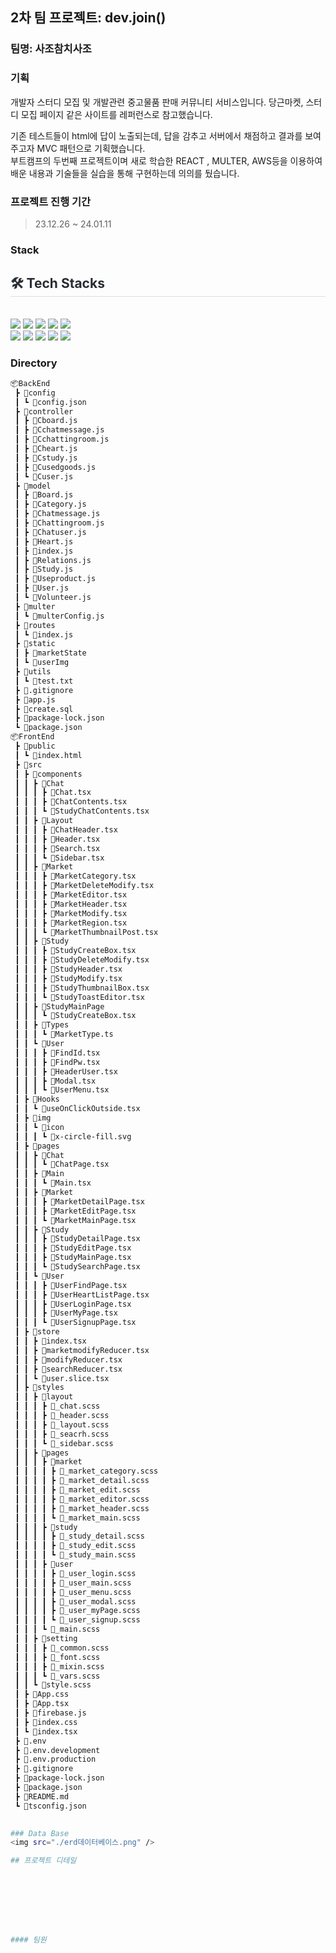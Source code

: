 ## 2차 팀 프로젝트: dev.join()

### 팀명: 사조참치사조

### 기획


개발자 스터디 모집 및 개발관련 중고물품 판매 커뮤니티 서비스입니다.
당근마켓, 스터디 모집 페이지 같은 사이트를 레퍼런스로 참고했습니다.

기존 테스트들이 html에 답이 노출되는데, 답을 감추고 서버에서 채점하고 결과를 보여주고자 MVC 패턴으로 기획했습니다.  
부트캠프의 두번째 프로젝트이며 새로 학습한 REACT , MULTER, AWS등을 이용하여 배운 내용과 기술들을 실습을 통해 구현하는데 의의를 뒀습니다.

### 프로젝트 진행 기간

> 23.12.26 ~ 24.01.11

### Stack


<div style="text-align: left;">
    <h2 style="border-bottom: 1px solid #d8dee4; color: #282d33;"> 🛠️ Tech Stacks </h2> <br> 
    <div style="margin: ; text-align: left;" "text-align: left;"> <img src="https://img.shields.io/badge/Amazon AWS-232F3E?style=for-the-badge&logo=Amazon AWS&logoColor=white">
          <img src="https://img.shields.io/badge/Express-000000?style=for-the-badge&logo=Express&logoColor=white">
          <img src="https://img.shields.io/badge/Figma-F24E1E?style=for-the-badge&logo=Figma&logoColor=white">
          <img src="https://img.shields.io/badge/Github-181717?style=for-the-badge&logo=Github&logoColor=white">
          <img src="https://img.shields.io/badge/Git-F05032?style=for-the-badge&logo=Git&logoColor=white">
          <br/><img src="https://img.shields.io/badge/Redux-764ABC?style=for-the-badge&logo=Redux&logoColor=white">
          <img src="https://img.shields.io/badge/React-61DAFB?style=for-the-badge&logo=React&logoColor=white">
          <img src="https://img.shields.io/badge/Sass-CC6699?style=for-the-badge&logo=Sass&logoColor=white">
          <img src="https://img.shields.io/badge/MySQL-4479A1?style=for-the-badge&logo=MySQL&logoColor=white">
          <img src="https://img.shields.io/badge/Node.js-339933?style=for-the-badge&logo=Node.js&logoColor=white">
          <br/></div>
    </div>


### Directory
```bash
📦BackEnd
 ┣ 📂config
 ┃ ┗ 📜config.json
 ┣ 📂controller
 ┃ ┣ 📜Cboard.js
 ┃ ┣ 📜Cchatmessage.js
 ┃ ┣ 📜Cchattingroom.js
 ┃ ┣ 📜Cheart.js
 ┃ ┣ 📜Cstudy.js
 ┃ ┣ 📜Cusedgoods.js
 ┃ ┗ 📜Cuser.js
 ┣ 📂model
 ┃ ┣ 📜Board.js
 ┃ ┣ 📜Category.js
 ┃ ┣ 📜Chatmessage.js
 ┃ ┣ 📜Chattingroom.js
 ┃ ┣ 📜Chatuser.js
 ┃ ┣ 📜Heart.js
 ┃ ┣ 📜index.js
 ┃ ┣ 📜Relations.js
 ┃ ┣ 📜Study.js
 ┃ ┣ 📜Useproduct.js
 ┃ ┣ 📜User.js
 ┃ ┗ 📜Volunteer.js
 ┣ 📂multer
 ┃ ┗ 📜multerConfig.js
 ┣ 📂routes
 ┃ ┗ 📜index.js
 ┣ 📂static
 ┃ ┣ 📂marketState
 ┃ ┗ 📂userImg
 ┣ 📂utils
 ┃ ┗ 📜test.txt
 ┣ 📜.gitignore
 ┣ 📜app.js
 ┣ 📜create.sql
 ┣ 📜package-lock.json
 ┗ 📜package.json
📦FrontEnd
 ┣ 📂public
 ┃ ┗ 📜index.html
 ┣ 📂src
 ┃ ┣ 📂components
 ┃ ┃ ┣ 📂Chat
 ┃ ┃ ┃ ┣ 📜Chat.tsx
 ┃ ┃ ┃ ┣ 📜ChatContents.tsx
 ┃ ┃ ┃ ┗ 📜StudyChatContents.tsx
 ┃ ┃ ┣ 📂Layout
 ┃ ┃ ┃ ┣ 📜ChatHeader.tsx
 ┃ ┃ ┃ ┣ 📜Header.tsx
 ┃ ┃ ┃ ┣ 📜Search.tsx
 ┃ ┃ ┃ ┗ 📜Sidebar.tsx
 ┃ ┃ ┣ 📂Market
 ┃ ┃ ┃ ┣ 📜MarketCategory.tsx
 ┃ ┃ ┃ ┣ 📜MarketDeleteModify.tsx
 ┃ ┃ ┃ ┣ 📜MarketEditor.tsx
 ┃ ┃ ┃ ┣ 📜MarketHeader.tsx
 ┃ ┃ ┃ ┣ 📜MarketModify.tsx
 ┃ ┃ ┃ ┣ 📜MarketRegion.tsx
 ┃ ┃ ┃ ┗ 📜MarketThumbnailPost.tsx
 ┃ ┃ ┣ 📂Study
 ┃ ┃ ┃ ┣ 📜StudyCreateBox.tsx
 ┃ ┃ ┃ ┣ 📜StudyDeleteModify.tsx
 ┃ ┃ ┃ ┣ 📜StudyHeader.tsx
 ┃ ┃ ┃ ┣ 📜StudyModify.tsx
 ┃ ┃ ┃ ┣ 📜StudyThumbnailBox.tsx
 ┃ ┃ ┃ ┗ 📜StudyToastEditor.tsx
 ┃ ┃ ┣ 📂StudyMainPage
 ┃ ┃ ┃ ┗ 📜StudyCreateBox.tsx
 ┃ ┃ ┣ 📂Types
 ┃ ┃ ┃ ┗ 📜MarketType.ts
 ┃ ┃ ┗ 📂User
 ┃ ┃ ┃ ┣ 📜FindId.tsx
 ┃ ┃ ┃ ┣ 📜FindPw.tsx
 ┃ ┃ ┃ ┣ 📜HeaderUser.tsx
 ┃ ┃ ┃ ┣ 📜Modal.tsx
 ┃ ┃ ┃ ┗ 📜UserMenu.tsx
 ┃ ┣ 📂Hooks
 ┃ ┃ ┗ 📜useOnClickOutside.tsx
 ┃ ┣ 📂img
 ┃ ┃ ┗ 📂icon
 ┃ ┃ ┃ ┗ 📜x-circle-fill.svg
 ┃ ┣ 📂pages
 ┃ ┃ ┣ 📂Chat
 ┃ ┃ ┃ ┗ 📜ChatPage.tsx
 ┃ ┃ ┣ 📂Main
 ┃ ┃ ┃ ┗ 📜Main.tsx
 ┃ ┃ ┣ 📂Market
 ┃ ┃ ┃ ┣ 📜MarketDetailPage.tsx
 ┃ ┃ ┃ ┣ 📜MarketEditPage.tsx
 ┃ ┃ ┃ ┗ 📜MarketMainPage.tsx
 ┃ ┃ ┣ 📂Study
 ┃ ┃ ┃ ┣ 📜StudyDetailPage.tsx
 ┃ ┃ ┃ ┣ 📜StudyEditPage.tsx
 ┃ ┃ ┃ ┣ 📜StudyMainPage.tsx
 ┃ ┃ ┃ ┗ 📜StudySearchPage.tsx
 ┃ ┃ ┗ 📂User
 ┃ ┃ ┃ ┣ 📜UserFindPage.tsx
 ┃ ┃ ┃ ┣ 📜UserHeartListPage.tsx
 ┃ ┃ ┃ ┣ 📜UserLoginPage.tsx
 ┃ ┃ ┃ ┣ 📜UserMyPage.tsx
 ┃ ┃ ┃ ┗ 📜UserSignupPage.tsx
 ┃ ┣ 📂store
 ┃ ┃ ┣ 📜index.tsx
 ┃ ┃ ┣ 📜marketmodifyReducer.tsx
 ┃ ┃ ┣ 📜modifyReducer.tsx
 ┃ ┃ ┣ 📜searchReducer.tsx
 ┃ ┃ ┗ 📜user.slice.tsx
 ┃ ┣ 📂styles
 ┃ ┃ ┣ 📂layout
 ┃ ┃ ┃ ┣ 📜_chat.scss
 ┃ ┃ ┃ ┣ 📜_header.scss
 ┃ ┃ ┃ ┣ 📜_layout.scss
 ┃ ┃ ┃ ┣ 📜_seacrh.scss
 ┃ ┃ ┃ ┗ 📜_sidebar.scss
 ┃ ┃ ┣ 📂pages
 ┃ ┃ ┃ ┣ 📂market
 ┃ ┃ ┃ ┃ ┣ 📜_market_category.scss
 ┃ ┃ ┃ ┃ ┣ 📜_market_detail.scss
 ┃ ┃ ┃ ┃ ┣ 📜_market_edit.scss
 ┃ ┃ ┃ ┃ ┣ 📜_market_editor.scss
 ┃ ┃ ┃ ┃ ┣ 📜_market_header.scss
 ┃ ┃ ┃ ┃ ┗ 📜_market_main.scss
 ┃ ┃ ┃ ┣ 📂study
 ┃ ┃ ┃ ┃ ┣ 📜_study_detail.scss
 ┃ ┃ ┃ ┃ ┣ 📜_study_edit.scss
 ┃ ┃ ┃ ┃ ┗ 📜_study_main.scss
 ┃ ┃ ┃ ┣ 📂user
 ┃ ┃ ┃ ┃ ┣ 📜_user_login.scss
 ┃ ┃ ┃ ┃ ┣ 📜_user_main.scss
 ┃ ┃ ┃ ┃ ┣ 📜_user_menu.scss
 ┃ ┃ ┃ ┃ ┣ 📜_user_modal.scss
 ┃ ┃ ┃ ┃ ┣ 📜_user_myPage.scss
 ┃ ┃ ┃ ┃ ┗ 📜_user_signup.scss
 ┃ ┃ ┃ ┗ 📜_main.scss
 ┃ ┃ ┣ 📂setting
 ┃ ┃ ┃ ┣ 📜_common.scss
 ┃ ┃ ┃ ┣ 📜_font.scss
 ┃ ┃ ┃ ┣ 📜_mixin.scss
 ┃ ┃ ┃ ┗ 📜_vars.scss
 ┃ ┃ ┗ 📜style.scss
 ┃ ┣ 📜App.css
 ┃ ┣ 📜App.tsx
 ┃ ┣ 📜firebase.js
 ┃ ┣ 📜index.css
 ┃ ┗ 📜index.tsx
 ┣ 📜.env
 ┣ 📜.env.development
 ┣ 📜.env.production
 ┣ 📜.gitignore
 ┣ 📜package-lock.json
 ┣ 📜package.json
 ┣ 📜README.md
 ┗ 📜tsconfig.json
    

### Data Base
<img src="./erd데이터베이스.png" />

## 프로젝트 디테일








#### 팀원

